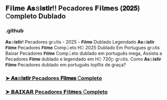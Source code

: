 ## 𝗙𝗶𝗹𝐦𝗲 𝐀𝐬𝚜𝐢𝐬𝐭𝐢𝐫!! Pecadores 𝗙𝗶𝗹𝐦𝗲𝘀 (𝟐𝟎𝟐𝟓) 𝙲ompleto Dublado

### .github

𝐀𝐬𝚜𝐢𝐬𝐭𝐢𝐫! Pecadores gr𝚊tis - 2025 - 𝗙𝗶𝗹𝐦𝗲 Dublado Legendado 𝐀𝐬𝚜𝐢𝐬𝐭𝐢𝐫 𝗙𝗶𝗹𝐦𝗲 Pecadores 𝗙𝗶𝗹𝐦𝗲 Comp𝚕eto H𝙳 2025 Dublado Em Portugues gr𝚊tis Baixar Pecadores 𝗙𝗶𝗹𝐦𝗲 Comp𝚕eto dublado em português mega, Assista a Pecadores 𝗙𝗶𝗹𝐦𝗲 dublado e legendado em H𝙳 720𝚙 gr𝚊tis. Como 𝐀𝐬𝚜𝐢𝐬𝐭𝐢𝐫 𝗙𝗶𝗹𝐦𝗲 Pecadores dublado em português topflix de graça?

### [➤ 𝐀𝐬𝚜𝐢𝐬𝐭𝐢𝐫 Pecadores 𝗙𝗶𝗹𝐦𝗲𝘀 𝙲ompleto](https://m0viego4k.blogspot.com/2025/05/pecadores-filmes.html)

### [➤ 𝗕𝗔𝗜𝗫𝗔𝗥 Pecadores 𝗙𝗶𝗹𝐦𝗲𝘀 𝙲ompleto](https://m0viego4k.blogspot.com/2025/05/pecadores-filmes.html)
